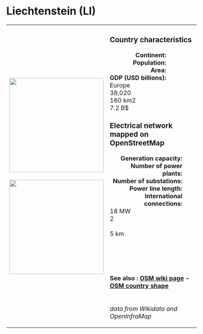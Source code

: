 # Liechtenstein (LI)

<table width="90%">
<tr>
<td>
<img src="http://commons.wikimedia.org/wiki/Special:FilePath/Flag%20of%20Liechtenstein.svg" width="250">
<br><br>
<img src="http://commons.wikimedia.org/wiki/Special:FilePath/Liechtenstein%20on%20the%20globe%20%28Europe%20centered%29.svg" width="250"></td>
<td>
<h3>Country characteristics</h3>
<div style="display: inline-block;text-align:right;margin-right:30px;font-weight: bold;">
Continent:<br>Population:<br>Area:<br>GDP (USD billions):
</div>
<div style="display: inline-block;">
Europe<br>38,020<br>160 km2<br>7.2 B$
</div>
<h3>Electrical network mapped on OpenStreetMap</h3>
<div style="display: inline-block;text-align:right;margin-right:30px;font-weight: bold;">Generation capacity:<br>
Number of power plants:<br>
Number of substations:<br>
Power line length:<br>
International connections:<br>
</div>
<div style="display: inline-block;">18 MW<br>
2<br>
<br>
5 km<br>
<br>
</div>

<br><br><h4>See also :
<a href="https://wiki.openstreetmap.org/wiki/Power_networks/Liechtenstein" target="_blank">OSM wiki page</a> -
<a href="https://openstreetmap.org/relation/1155955" target="_blank">OSM country shape</a>
</h4>

<br><i>data from Wikidata and OpenInfraMap</i>
</td>
</tr>
</table>




